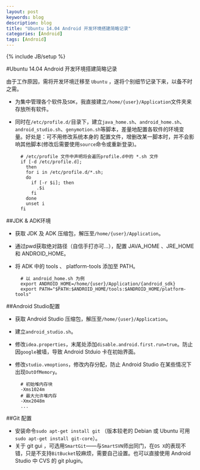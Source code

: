 ```yaml
---
layout: post
keywords: blog
description: blog
title: "Ubuntu 14.04 Android 开发环境搭建简略记录"
categories: [Android]
tags: [Android]
---
```

{% include JB/setup %}

#Ubuntu 14.04 Android 开发环境搭建简略记录

由于工作原因，需将开发环境迁移至 `Ubuntu` ，遂将个别细节记录下来，以备不时之需。

* 为集中管理各个软件及`SDK`，我直接建立`/home/{user}/Application`文件夹来存放所有软件。

* 同时在`/etc/profile.d/`目录下，建立`java_home.sh`、`android_home.sh`、`android_studio.sh`、`genymotion.sh`等脚本，差量地配置各软件的环境变量。好处是：可不用修改系统本身的
配置文件，增删改某一脚本时，并不会影响其他脚本(修改后需要使用`source`命令或重新登录)。

		# /etc/profile 文件中声明将会遍历profile.d中的 *.sh 文件
		if [-d /etc/profile.d]; 
		  then 
		  for i in /etc/profile.d/*.sh;	 
		  do 
		    if [-r $i]; then 
		      .$i 
		    fi 
		  done 
		  unset i 
		fi          


##JDK & ADK环境
* 获取 JDK 及 ADK 压缩包，解压至`/home/{user}/Application`。
* 通过pwd获取绝对路径（自信手打亦可...），配置 JAVA_HOME 、JRE_HOME 和 ANDROID_HOME。
* 将 ADK 中的 tools 、 platform-tools 添加至 PATH。

		# 以 android_home.sh 为例
		export ANDROID_HOME=/home/{user}/Application/{android_sdk}
		export PATH="$PATH:$ANDROID_HOME/tools:$ANDROID_HOME/platform-tools"

##Android Studio配置
* 获取 Android Studio 压缩包，解压至`/home/{user}/Application`。
* 建立`android_studio.sh`。
* 修改`idea.properties`，末尾处添加`disable.android.first.run=true`。防止因`google`被墙，导致 Android Stduio 卡在初始界面。
* 修改`studio.vmoptions`，修改内存分配，防止 Android Studio 在某些情况下出现`OutOfMemory`。

		# 初始堆内存块
		-Xms1024m 
		# 最大允许堆内存
		-Xmx2048m
		...
	
##Git 配置

* 安装命令`sudo apt-get install git` （版本较老的 Debian 或 Ubuntu 可用`sudo apt-get install git-core`）。
* 关于 git gui ，可选用`SmartGit`——与`SmartSVN`师出同门，在`OS X`的表现不错，只是不支持`BitBucket`较麻烦，需要自己设置。也可以直接使用 Android Studio 中 CVS 的 git plugin。
